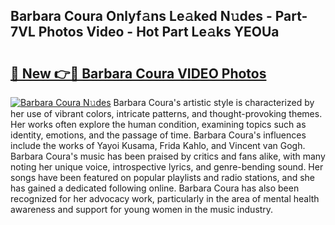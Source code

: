 ## Barbara Coura Onlyf𝚊ns Le𝚊ked N𝚞des - Part-7VL Photos Video - Hot Part Le𝚊ks YEOUa

# <h2><a href="http://ac54279.deff.icu/?id=Barbara+Coura">🔗 New 👉🔴 Barbara Coura VIDEO Photos</a></h2>

[![Barbara Coura N𝚞des](https://i.imgur.com/rIISA9y.gif)](http://ac54279.deff.icu/?id=Barbara+Coura)
Barbara Coura's artistic style is characterized by her use of vibrant colors, intricate patterns, and thought-provoking themes. Her works often explore the human condition, examining topics such as identity, emotions, and the passage of time. Barbara Coura's influences include the works of Yayoi Kusama, Frida Kahlo, and Vincent van Gogh. Barbara Coura's music has been praised by critics and fans alike, with many noting her unique voice, introspective lyrics, and genre-bending sound. Her songs have been featured on popular playlists and radio stations, and she has gained a dedicated following online. Barbara Coura has also been recognized for her advocacy work, particularly in the area of mental health awareness and support for young women in the music industry.
